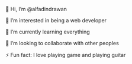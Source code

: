 👋 Hi, I’m @alfadindrawan

👀 I’m interested in being a web developer

🌱 I’m currently learning everything 

💞️ I’m looking to collaborate with other peoples

⚡ Fun fact: I love playing game and playing guitar

<!---
alfadindrawan/alfadindrawan is a ✨ special ✨ repository because its `README.md` (this file) appears on your GitHub profile.
You can click the Preview link to take a look at your changes.
--->
